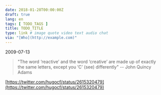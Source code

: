 ```yaml
---
date: 2018-01-28T00:00:00Z
draft: true
lang: en
tags: [ TODO_TAGS ]
title: TODO_TITLE
type: link # image quote video text audio chat
via: "[Who](http://example.com)"
---
```



2009-07-13

>"The word ‘reactive’ and the word ‘creative’ are made up of exactly the same letters, except you ‘C’ (see) differently" -- John Quincy Adams

[https://twitter.com/hugocf/status/2615320479](https://twitter.com/hugocf/status/2615320479)

